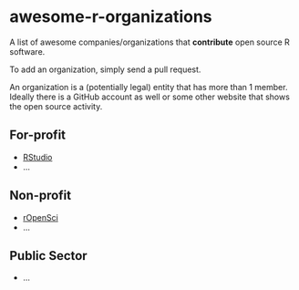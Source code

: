 # awesome-r-organizations
A list of awesome companies/organizations that **contribute** open source R software. 

To add an organization, simply send a pull request. 

An organization is a (potentially legal) entity that has more than 1 member. Ideally there is a GitHub account as well or some other website that shows the open source activity.

## For-profit

* [RStudio](https://www.rstudio.com)
* ...

## Non-profit

* [rOpenSci](https://ropensci.org/)
* ...

## Public Sector

* ...
